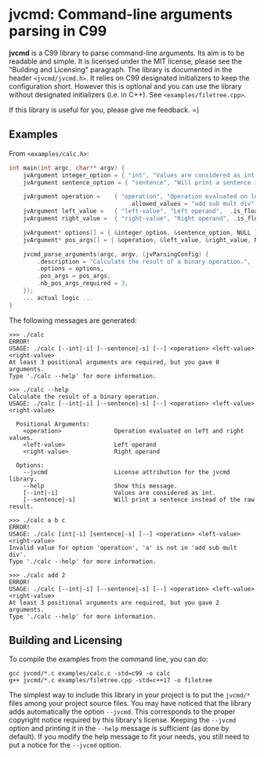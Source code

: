 # jvcmd: Command-line arguments parsing in C99

**jvcmd** is a C99 library to parse command-line arguments. Its aim is to be readable and simple.
It is licensed under the MIT license, please see the "Building and Licensing" paragraph.
The library is documented in the header `<jvcmd/jvcmd.h>`. 
It relies on C99 designated initializers to keep the configuration short.
However this is optional and you can use the library without designated initializers (i.e. in C++).
See `<examples/filetree.cpp>`.

If this library is useful for you, please give me feedback. =)

## Examples
From `<examples/calc.h>`:
```c
int main(int argc, char** argv) {
    jvArgument integer_option = { "int", "Values are considered as int.", 'i' };
    jvArgument sentence_option = { "sentence", "Will print a sentence instead of the raw result.", 's' };

    jvArgument operation =    { "operation", "Operation evaluated on left and right values.",
                                  .allowed_values = "add sub mult div" };
    jvArgument left_value =   { "left-value", "Left operand",  .is_float = true };
    jvArgument right_value =  { "right-value", "Right operand", .is_float = true };

    jvArgument* options[] = { &integer_option, &sentence_option, NULL };
    jvArgument* pos_args[] = { &operation, &left_value, &right_value, NULL };

    jvcmd_parse_arguments(argc, argv, (jvParsingConfig) {
        .description = "Calculate the result of a binary operation.",
        .options = options,
        .pos_args = pos_args,
        .nb_pos_args_required = 3,
    });
    ... actual logic ...
}
```

The following messages are generated:
```
>>> ./calc
ERROR!
USAGE: ./calc [--int|-i] [--sentence|-s] [--] <operation> <left-value> <right-value> 
At least 3 positional arguments are required, but you gave 0 arguments.
Type './calc --help' for more information.

>>> ./calc --help
Calculate the result of a binary operation.
USAGE: ./calc [--int|-i] [--sentence|-s] [--] <operation> <left-value> <right-value> 

  Positional Arguments:
    <operation>               Operation evaluated on left and right values.
    <left-value>              Left operand
    <right-value>             Right operand

  Options:
    --jvcmd                   License attribution for the jvcmd library.
    --help                    Show this message.
    [--int|-i]                Values are considered as int.
    [--sentence|-s]           Will print a sentence instead of the raw result.

>>> ./calc a b c
ERROR!
USAGE: ./calc [int|-i] [sentence|-s] [--] <operation> <left-value> <right-value> 
Invalid value for option 'operation', 'a' is not in 'add sub mult div'.
Type './calc --help' for more information.

>>> ./calc add 2
ERROR!
USAGE: ./calc [--int|-i] [--sentence|-s] [--] <operation> <left-value> <right-value> 
At least 3 positional arguments are required, but you gave 2 arguments.
Type './calc --help' for more information.
```

## Building and Licensing

To compile the examples from the command line, you can do:
```
gcc jvcmd/*.c examples/calc.c -std=c99 -o calc
g++ jvcmd/*.c examples/filetree.cpp -std=c++17 -o filetree
```

The simplest way to include this library in your project is to put the `jvcmd/*` files among your project source files.
You may have noticed that the library adds automatically the option `--jvcmd`.
This corresponds to the proper copyright notice required by this library's license.
Keeping the `--jvcmd` option and printing it in the `--help` message is sufficient (as done by default).
If you modify the help message to fit your needs, you still need to put a notice for the `--jvcmd` option.


